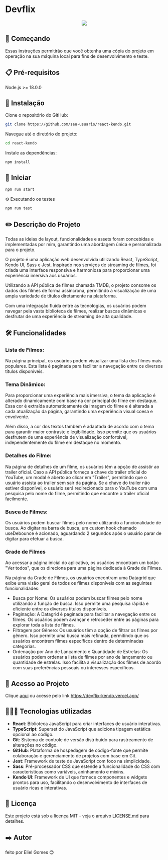 # Devflix

<p align='center'>
  <img src='https://github.com/elielgomes/react-kendo/assets/108281436/925513d2-fbf8-4cad-94ac-8880dfd2e5c8'/>
</p>

## 📌 Começando

Essas instruções permitirão que você obtenha uma cópia do projeto em operação na sua máquina local para fins de desenvolvimento e teste.

## 📋 Pré-requisitos

Node.js >= 18.0.0

## 🔧 Instalação

Clone o repositório do GitHub:

```bash
git clone https://github.com/seu-usuario/react-kendo.git
```

Navegue até o diretório do projeto:

```bash
cd react-kendo
```

Instale as dependências:

```bash
npm install
```

## 🚀 Iniciar

```bash
npm run start
```

⚙️ Executando os testes

```bash
npm run test
```

## ✏️ Descrição do Projeto

Todas as ideias de layout, funcionalidades e assets foram concebidas e implementadas por mim, garantindo uma abordagem única e personalizada para o projeto.

O projeto é uma aplicação web desenvolvida utilizando React, TypeScript, Kendo UI, Sass e Jest. Inspirado nos serviços de streaming de filmes, foi criada uma interface responsiva e harmoniosa para proporcionar uma experiência imersiva aos usuários.

Utilizando a API pública de filmes chamada TMDB, o projeto consome os dados dos filmes de forma assíncrona, permitindo a visualização de uma ampla variedade de títulos diretamente na plataforma.

Com uma integração fluida entre as tecnologias, os usuários podem navegar pela vasta biblioteca de filmes, realizar buscas dinâmicas e desfrutar de uma experiência de streaming de alta qualidade.

## 🛠️ Funcionalidades

### Lista de Filmes:
Na página principal, os usuários podem visualizar uma lista dos filmes mais populares. Esta lista é paginada para facilitar a navegação entre os diversos títulos disponíveis.

### Tema Dinâmico:
Para proporcionar uma experiência mais imersiva, o tema da aplicação é alterado dinamicamente com base na cor principal do filme em destaque. Essa cor é extraída automaticamente da imagem do filme e é alterada a cada atualização da página, garantindo uma experiência visual coesa e envolvente.

Além disso, a cor dos textos também é adaptada de acordo com o tema para garantir maior contraste e legibilidade. Isso permite que os usuários desfrutem de uma experiência de visualização confortável, independentemente do filme em destaque no momento.

### Detalhes do Filme:
Na página de detalhes de um filme, os usuários têm a opção de assistir ao trailer oficial. Caso a API pública forneça a chave do trailer oficial do YouTube, um modal é aberto ao clicar em "Trailer", permitindo que o usuário assista ao trailer sem sair da página. Se a chave do trailer não estiver disponível, o usuário será redirecionado para o YouTube com uma pesquisa pelo nome do filme, permitindo que encontre o trailer oficial facilmente.

### Busca de Filmes:
Os usuários podem buscar filmes pelo nome utilizando a funcionalidade de busca. Ao digitar na barra de busca, um custom hook chamado useDebounce é acionado, aguardando 2 segundos após o usuário parar de digitar para efetuar a busca.


### Grade de Filmes
Ao acessar a página inicial do aplicativo, os usuários encontram um botão "Ver todos", que os direciona para uma página dedicada à Grade de Filmes.

Na página da Grade de Filmes, os usuários encontram uma Datagrid que exibe uma visão geral de todos os filmes disponíveis com as seguintes funcionalidades: 

- Busca por Nome: Os usuários podem buscar filmes pelo nome utilizando a função de busca. Isso permite uma pesquisa rápida e eficiente entre os diversos títulos disponíveis.
- Paginação: A Datagrid é paginada para facilitar a navegação entre os filmes. Os usuários podem avançar e retroceder entre as páginas para explorar toda a lista de filmes.
- Filtragem por Gênero: Os usuários têm a opção de filtrar os filmes por gênero. Isso permite uma busca mais refinada, permitindo que os usuários encontrem filmes específicos dentro de determinadas categorias.
- Ordenação por Ano de Lançamento e Quantidade de Estrelas: Os usuários podem ordenar a lista de filmes por ano de lançamento ou quantidade de estrelas. Isso facilita a visualização dos filmes de acordo com suas preferências pessoais ou interesses específicos.

## 🔑 Acesso ao Projeto

 Clique [aqui](https://devflix-kendo.vercel.app/) ou acesse pelo link https://devflix-kendo.vercel.app/

 ## 👨🏻‍💻 Tecnologias utilizadas

- **React**: Biblioteca JavaScript para criar interfaces de usuário interativas.
- **TypeScript**: Superset do JavaScript que adiciona tipagem estática opcional ao código.
- **Git**: Sistema de controle de versão distribuído para rastreamento de alterações no código.
- **GitHub**: Plataforma de hospedagem de código-fonte que permite colaboração e gerenciamento de projetos com base em Git.
- **Jest**: Framework de teste de JavaScript com foco na simplicidade.
- **Sass**: Pré-processador CSS que estende a funcionalidade do CSS com características como variáveis, aninhamento e mixins.
- **Kendo UI**: Framework de UI que fornece componentes e widgets prontos para uso, facilitando o desenvolvimento de interfaces de usuário ricas e interativas.
  
## 📄 Licença
Este projeto está sob a licença MIT - veja o arquivo [LICENSE.md](https://github.com/elielgomes/react-kendo/blob/master/LICENSE.md) para detalhes.

## ✒️ Autor

feito por Eliel Gomes 😊
